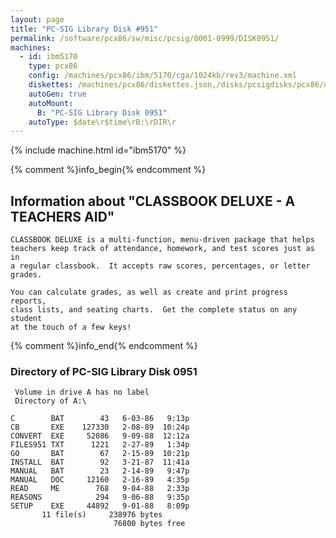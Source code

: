 ```yaml
---
layout: page
title: "PC-SIG Library Disk #951"
permalink: /software/pcx86/sw/misc/pcsig/0001-0999/DISK0951/
machines:
  - id: ibm5170
    type: pcx86
    config: /machines/pcx86/ibm/5170/cga/1024kb/rev3/machine.xml
    diskettes: /machines/pcx86/diskettes.json,/disks/pcsigdisks/pcx86/diskettes.json
    autoGen: true
    autoMount:
      B: "PC-SIG Library Disk 0951"
    autoType: $date\r$time\rB:\rDIR\r
---
```


{% include machine.html id="ibm5170" %}

{% comment %}info_begin{% endcomment %}

## Information about "CLASSBOOK DELUXE - A TEACHERS AID"

    CLASSBOOK DELUXE is a multi-function, menu-driven package that helps
    teachers keep track of attendance, homework, and test scores just as in
    a regular classbook.  It accepts raw scores, percentages, or letter
    grades.
    
    You can calculate grades, as well as create and print progress reports,
    class lists, and seating charts.  Get the complete status on any student
    at the touch of a few keys!
{% comment %}info_end{% endcomment %}


### Directory of PC-SIG Library Disk 0951

     Volume in drive A has no label
     Directory of A:\

    C        BAT        43   6-03-86   9:13p
    CB       EXE    127330   2-08-89  10:24p
    CONVERT  EXE     52086   9-09-88  12:12a
    FILES951 TXT      1221   2-27-89   1:34p
    GO       BAT        67   2-15-89  10:21p
    INSTALL  BAT        92   3-21-87  11:41a
    MANUAL   BAT        23   2-14-89   9:47p
    MANUAL   DOC     12160   2-16-89   4:35p
    READ     ME        768   9-04-88   2:33p
    REASONS            294   9-06-88   9:35p
    SETUP    EXE     44892   9-01-88   8:09p
           11 file(s)     238976 bytes
                           76800 bytes free

